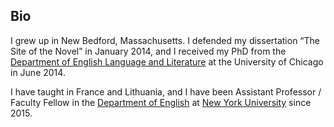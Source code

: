 Bio
---

I grew up in New Bedford, Massachusetts. I defended my dissertation “The Site
of the Novel” in January 2014, and I received my PhD from the [Department of
English Language and Literature](http://english.uchicago.edu) at the
University of Chicago in June 2014.

I have taught in France and Lithuania, and I have been Assistant Professor /
Faculty Fellow in the [Department of
English](http://english.fas.nyu.edu/page/home) at [New York
University](http://www.nyu.edu) since 2015.

